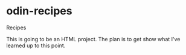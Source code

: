 # odin-recipes
Recipes

This is going to be an HTML project. The plan is to get show what I've learned up to this point.